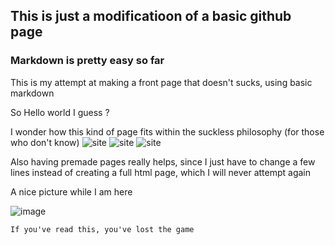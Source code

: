 ## This is just a modificatioon of a basic github page

### Markdown is pretty easy so far

This is my attempt at making a front page that doesn't sucks, using basic markdown

So Hello world I guess ?

I wonder how this kind of page fits within the suckless philosophy
(for those who don't know)
![site](https://motherfuckingwebsite.com/)
![site](http://bettermotherfuckingwebsite.com/)
![site](https://thebestmotherfucking.website/)


Also having premade pages really helps, since I just have to change a few lines instead of creating a full html page, which I will never attempt again

A nice picture while I am here

![image](https://user-images.githubusercontent.com/60614398/123559932-748b7300-d79f-11eb-864d-55415385f454.png)

````
If you've read this, you've lost the game
````
